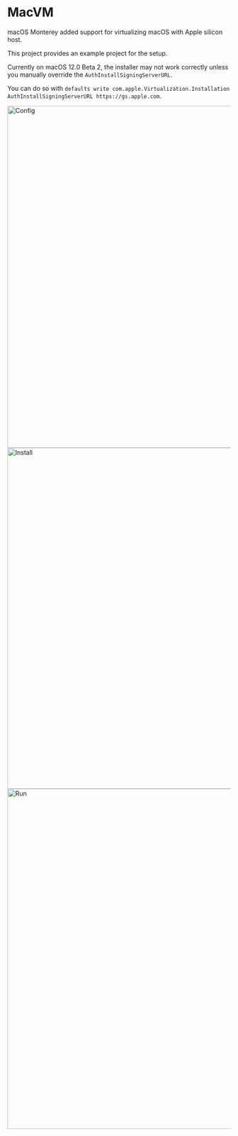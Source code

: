 # MacVM

macOS Monterey added support for virtualizing macOS with Apple silicon host.

This project provides an example project for the setup.

Currently on macOS 12.0 Beta 2, the installer may not work correctly unless you manually override the `AuthInstallSigningServerURL`.

You can do so with `defaults write com.apple.Virtualization.Installation AuthInstallSigningServerURL https://gs.apple.com`.

<img width="771" alt="Config" src="https://user-images.githubusercontent.com/1725664/124231369-04456000-dac5-11eb-895c-af933a08a5d7.png">

<img width="769" alt="Install" src="https://user-images.githubusercontent.com/1725664/124231322-f68fda80-dac4-11eb-91b8-e29301f50430.png">

<img width="767" alt="Run" src="https://user-images.githubusercontent.com/1725664/124231661-6dc56e80-dac5-11eb-9fea-b6bcd4fb5db6.png">
